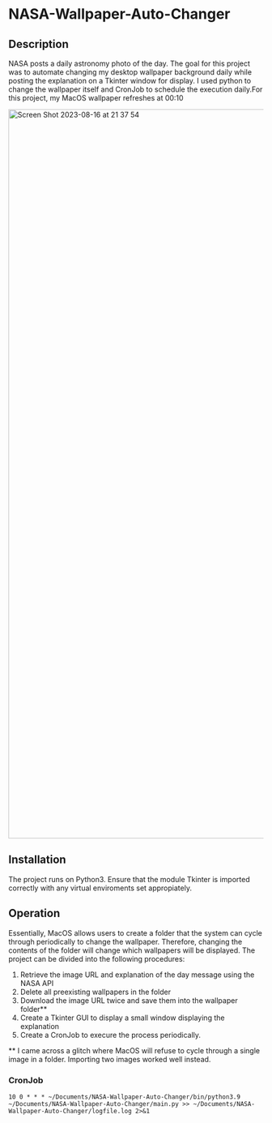 # NASA-Wallpaper-Auto-Changer
 
## Description
NASA posts a daily astronomy photo of the day. The goal for this project was to automate changing my desktop wallpaper background daily while posting the explanation on a Tkinter window for display. I used python to change the wallpaper itself and CronJob to schedule the execution daily.For this project, my MacOS wallpaper refreshes at 00:10 

<img width="1439" alt="Screen Shot 2023-08-16 at 21 37 54" src="https://github.com/KabrG/NASA-Wallpaper-Auto-Changer/assets/130770806/4a876d8b-5e59-49d1-a50a-a9d27edfb009">

## Installation 
The project runs on Python3. Ensure that the module Tkinter is imported correctly with any virtual enviroments set appropiately. 
## Operation
Essentially, MacOS allows users to create a folder that the system can cycle through periodically to change the wallpaper. Therefore, changing the contents of the folder will change which wallpapers will be displayed.
The project can be divided into the following procedures: 
1. Retrieve the image URL and explanation of the day message using the NASA API
2. Delete all preexisting wallpapers in the folder 
3. Download the image URL twice and save them into the wallpaper folder**
4. Create a Tkinter GUI to display a small window displaying the explanation
5. Create a CronJob to execure the process periodically.
  
** I came across a glitch where MacOS will refuse to cycle through a single image in a folder. Importing two images worked well instead. 
### CronJob 
`10 0 * * * ~/Documents/NASA-Wallpaper-Auto-Changer/bin/python3.9 ~/Documents/NASA-Wallpaper-Auto-Changer/main.py >> ~/Documents/NASA-Wallpaper-Auto-Changer/logfile.log 2>&1`
